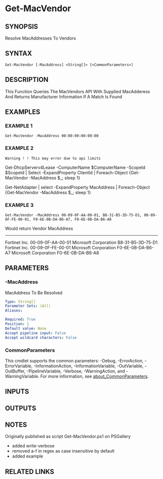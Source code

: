 ﻿---
external help file: PoshFunctions-help.xml
Module Name: poshfunctions
online version: https://gallery.technet.microsoft.com/scriptcenter/Get-MachineType-VM-or-ff43f3a9
schema: 2.0.0
---

# Get-MacVendor

## SYNOPSIS
Resolve MacAddresses To Vendors

## SYNTAX

```
Get-MacVendor [-MacAddress] <String[]> [<CommonParameters>]
```

## DESCRIPTION
This Function Queries The MacVendors API With Supplied MacAdderess And Returns Manufacturer Information If A Match Is Found

## EXAMPLES

### EXAMPLE 1
```
Get-MacVendor -MacAddress 00:00:00:00:00:00
```

### EXAMPLE 2
```
Warning ! ! This may error due to api limits
```

Get-DhcpServerv4Lease -ComputerName $ComputerName -ScopeId $ScopeId | Select -ExpandProperty ClientId | Foreach-Object {Get-MacVendor -MacAddress $_; sleep 1}

Get-NetAdapter | select -ExpandProperty MacAddress | Foreach-Object {Get-MacVendor -MacAddress $_; sleep 1}

### EXAMPLE 3
```
Get-MacVendor -MacAddress 00-09-0F-AA-00-01, B8-31-B5-3D-75-D1, 00-09-0F-FE-00-01, F0-6E-0B-DA-B6-A7, F0-6E-0B-DA-B6-A8
```

Would return
Vendor                MacAddress
------                ----------
Fortinet Inc. 
00-09-0F-AA-00-01
Microsoft Corporation B8-31-B5-3D-75-D1
Fortinet Inc. 
00-09-0F-FE-00-01
Microsoft Corporation F0-6E-0B-DA-B6-A7
Microsoft Corporation F0-6E-0B-DA-B6-A8

## PARAMETERS

### -MacAddress
MacAddress To Be Resolved

```yaml
Type: String[]
Parameter Sets: (All)
Aliases:

Required: True
Position: 1
Default value: None
Accept pipeline input: False
Accept wildcard characters: False
```

### CommonParameters
This cmdlet supports the common parameters: -Debug, -ErrorAction, -ErrorVariable, -InformationAction, -InformationVariable, -OutVariable, -OutBuffer, -PipelineVariable, -Verbose, -WarningAction, and -WarningVariable. For more information, see [about_CommonParameters](http://go.microsoft.com/fwlink/?LinkID=113216).

## INPUTS

## OUTPUTS

## NOTES
Originally published as script Get-MacVendor.ps1 on PSGallery
* added write-verbose
* removed a-f in regex as case insensitive by default
* added example

## RELATED LINKS
